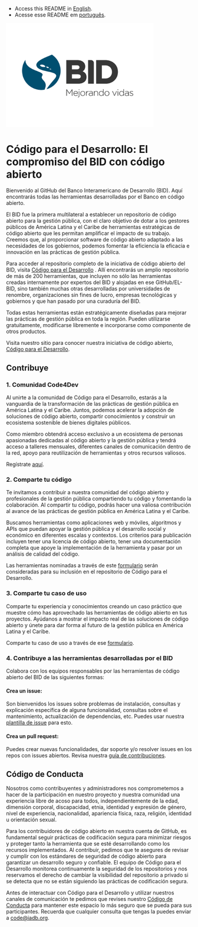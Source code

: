 - Access this README in [English](https://github.com/EL-BID/.github/blob/main/profile/README-EN.md). 
- Acesse esse README em [português](https://github.com/EL-BID/.github/blob/main/profile/README-PT.md).  

<img src="https://raw.githubusercontent.com/EL-BID/.github/main/BID_Eslogan_Colores_MedRes.jpeg" alt="bid logo español" width="400"/>

# Código para el Desarrollo: El compromiso del BID con código abierto 

Bienvenido al GitHub del Banco Interamericano de Desarrollo (BID). Aquí encontrarás todas las herramientas desarrolladas por el Banco en código abierto.  

El BID fue la primera multilateral a establecer un repositorio de código abierto para la gestión pública, con el claro objetivo de dotar a los gestores públicos de América Latina y el Caribe de herramientas estratégicas de código abierto que les permitan amplificar el impacto de su trabajo. Creemos que, al proporcionar software de código abierto adaptado a las necesidades de los gobiernos, podemos fomentar la eficiencia la eficacia e innovación en las prácticas de gestión pública. 

Para acceder al repositorio completo de la iniciativa de código abierto del BID, visita [Código para el Desarrollo](https://knowledge.iadb.org/es/codigo-para-el-desarrollo) . Allí encontrarás un amplio repositorio de más de 200 herramientas, que incluyen no sólo las herramientas creadas internamente por expertos del BID y alojadas en ese GitHub/EL-BID, sino también muchas otras desarrolladas por universidades de renombre, organizaciones sin fines de lucro, empresas tecnológicas y gobiernos y que han pasado por una curaduría del BID. 

Todas estas herramientas están estratégicamente diseñadas para mejorar las prácticas de gestión pública en toda la región. Pueden utilizarse gratuitamente, modificarse libremente e incorporarse como componente de otros productos. 

Visita nuestro sitio para conocer nuestra iniciativa de código abierto, [Código para el Desarrollo](https://knowledge.iadb.org/es/codigo-para-el-desarrollo). 

## Contribuye 

### 1. Comunidad Code4Dev 

Al unirte a la comunidad de Código para el Desarrollo, estarás a la vanguardia de la transformación de las prácticas de gestión pública en América Latina y el Caribe. Juntos, podemos acelerar la adopción de soluciones de código abierto, compartir conocimientos y construir un ecosistema sostenible de bienes digitales públicos.  

Como miembro obtendrá acceso exclusivo a un ecosistema de personas apasionadas dedicadas al código abierto y la gestión pública y tendrá acceso a talleres mensuales, diferentes canales de comunicación dentro de la red, apoyo para reutilización de herramientas y otros recursos valiosos.  

Regístrate [aquí](https://knowledge.iadb.org/es/codigo-para-el-desarrollo/unase-la-comunidad).  

### 2. Comparte tu código  

Te invitamos a contribuir a nuestra comunidad del código abierto y profesionales de la gestión pública compartiendo tu código y fomentando la colaboración. Al compartir tu código, podrás hacer una valiosa contribución al avance de las prácticas de gestión pública en América Latina y el Caribe. 

Buscamos herramientas como aplicaciones web y móviles, algoritmos y APIs que puedan apoyar la gestión pública y el desarrollo social y económico en diferentes escalas y contextos. Los criterios para publicación incluyen tener una licencia de código abierto, tener una documentación completa que apoye la implementación de la herramienta y pasar por un análisis de calidad del código.  

Las herramientas nominadas a través de este [formulario](https://cloud.mail.iadb.org/code4dev-share-code?page=SYC&UTMM=Organic&UTMS=&Lang=ES) serán consideradas para su inclusión en el repositorio de Código para el Desarrollo. 

### 3. Comparte tu caso de uso 

Comparte tu experiencia y conocimientos creando un caso práctico que muestre cómo has aprovechado las herramientas de código abierto en tus proyectos. Ayúdanos a mostrar el impacto real de las soluciones de código abierto y únete para dar forma al futuro de la gestión pública en América Latina y el Caribe. 

Comparte tu caso de uso a través de ese [formulario](https://cloud.mail.iadb.org/Code4DevSCS?page=SCS&UTMM=Organic&UTMS=Website&Lang=ES).  

### 4. Contribuye a las herramientas desarrolladas por el BID 

Colabora con los equipos responsables por las herramientas de código abierto del BID de las siguientes formas: 

#### Crea un issue: 
Son bienvenidos los issues sobre problemas de instalación, consultas y explicación específica de alguna funcionalidad, consultas sobre el mantenimiento, actualización de dependencias, etc. Puedes usar nuestra [plantilla de issue](https://github.com/EL-BID/Plantilla-de-repositorio/blob/master/docs/issue_template.md) para esto. 

#### Crea un pull request: 
Puedes crear nuevas funcionalidades, dar soporte y/o resolver issues en los repos con issues abiertos. Revisa nuestra [guía de contribuciones](https://github.com/EL-BID/Plantilla-de-repositorio/blob/master/CONTRIBUTING.md). 

## Código de Conducta 

Nosotros como contribuyentes y administradores nos comprometemos a hacer de la participación en nuestro proyecto y nuestra comunidad una experiencia libre de acoso para todos, independientemente de la edad, dimensión corporal, discapacidad, etnia, identidad y expresión de género, nivel de experiencia, nacionalidad, apariencia física, raza, religión, identidad u orientación sexual. 

Para los contribuidores de código abierto en nuestra cuenta de GitHub, es fundamental seguir prácticas de codificación segura para minimizar riesgos y proteger tanto la herramienta que se esté desarrollando como los recursos implementados. Al contribuir, pedimos que te asegures de revisar y cumplir con los estándares de seguridad de código abierto para garantizar un desarrollo seguro y confiable. El equipo de Código para el Desarrollo monitorea continuamente la seguridad de los repositorios y nos reservamos el derecho de cambiar la visibilidad del repositorio a privado si se detecta que no se están siguiendo las prácticas de codificación segura.

Antes de interactuar con Código para el Desarrollo y utilizar nuestros canales de comunicación te pedimos que revises nuestro [Código de Conducta](https://github.com/EL-BID/Plantilla-de-repositorio/blob/master/CODE-OF-CONDUCT.md) para mantener este espacio lo más seguro que se pueda para sus participantes. Recuerda que cualquier consulta que tengas la puedes enviar a code@iadb.org.  

 
